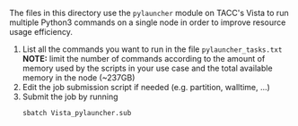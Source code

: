 The files in this directory use the `pylauncher` module on TACC's Vista to run multiple Python3 commands on a single node in order to improve resource usage efficiency.

1. List all the commands you want to run in the file `pylauncher_tasks.txt`
   **NOTE:** limit the number of commands according to the amount of memory used by the scripts in your use case and the total available memory in the node (~237GB)
2. Edit the job submission script if needed (e.g. partition, walltime, ...)
3. Submit the job by running
   ```
   sbatch Vista_pylauncher.sub
   ```
